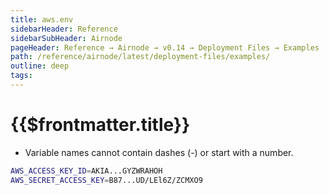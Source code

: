 ```yaml
---
title: aws.env
sidebarHeader: Reference
sidebarSubHeader: Airnode
pageHeader: Reference → Airnode → v0.14 → Deployment Files → Examples
path: /reference/airnode/latest/deployment-files/examples/
outline: deep
tags:
---
```


<VersionWarning/>

<PageHeader/>

<SearchHighlight/>

<FlexStartTag/>

# {{$frontmatter.title}}

- Variable names cannot contain dashes (-) or start with a number.

```sh
AWS_ACCESS_KEY_ID=AKIA...GYZWRAHOH
AWS_SECRET_ACCESS_KEY=B87...UD/LEl6Z/ZCMXO9
```

<FlexEndTag/>

